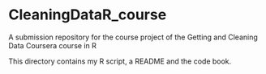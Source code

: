 # CleaningDataR_course
A submission repository for the course project of the Getting and Cleaning Data Coursera course in R

This directory contains my R script, a README and the code book.
